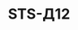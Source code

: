 ﻿---
title: "STS-Д12"
type: "wood"
price: "0"
price_door: "4260"
price_complect: "5740"
size: "2000мм*600мм, 2000мм*700мм 2000мм*800мм, 2000мм*900мм"
picture: door34.jpg
description: " Стоевые и поперечные детали – брус сосновый
Покрытие – экошпон
Декоры( Складская программа) – венге,капучино, лиственница
Стекло: глянец, матовое 
Толщина полотна –  40 мм                                                                                                             В комплект входит (полотно 1 шт. коробочный брус 2,5 шт. доборная планка 2,5шт. наличник 5шт.)"
---
